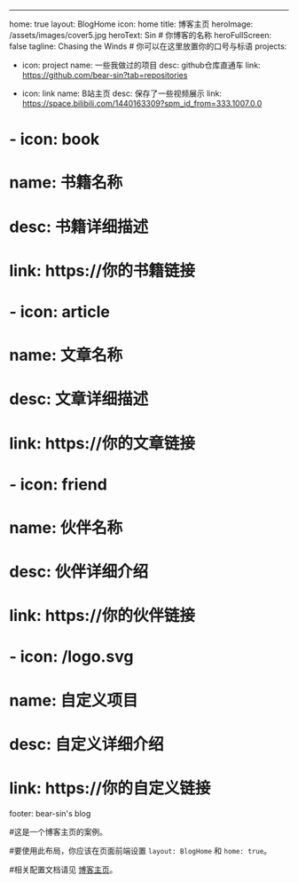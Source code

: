 ---
home: true
layout: BlogHome
icon: home
title: 博客主页
heroImage: /assets/images/cover5.jpg
heroText: Sin # 你博客的名称
heroFullScreen: false
tagline: Chasing the Winds # 你可以在这里放置你的口号与标语
projects:
  - icon: project
    name: 一些我做过的项目
    desc: github仓库直通车
    link: https://github.com/bear-sin?tab=repositories

  - icon: link
    name: B站主页
    desc: 保存了一些视频展示
    link: https://space.bilibili.com/1440163309?spm_id_from=333.1007.0.0

  # - icon: book
  #   name: 书籍名称
  #   desc: 书籍详细描述
  #   link: https://你的书籍链接

  # - icon: article
  #   name: 文章名称
  #   desc: 文章详细描述
  #   link: https://你的文章链接

  # - icon: friend
  #   name: 伙伴名称
  #   desc: 伙伴详细介绍
  #   link: https://你的伙伴链接

  # - icon: /logo.svg
  #   name: 自定义项目
  #   desc: 自定义详细介绍
  #   link: https://你的自定义链接

footer: bear-sin's blog


#这是一个博客主页的案例。

#要使用此布局，你应该在页面前端设置 `layout: BlogHome` 和 `home: true`。

#相关配置文档请见 [博客主页](https://theme-hope.vuejs.press/zh/guide/blog/home/)。
